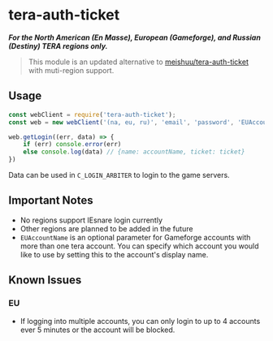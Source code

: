 # tera-auth-ticket

***For the North American (En Masse), European (Gameforge), and Russian (Destiny) TERA regions only.***
> This module is an updated alternative to [meishuu/tera-auth-ticket](https://github.com/meishuu/tera-auth-ticket) with muti-region support.

## Usage

```JavaScript
const webClient = require('tera-auth-ticket');
const web = new webClient('(na, eu, ru)', 'email', 'password', 'EUAccountName(optional)');

web.getLogin((err, data) => {
    if (err) console.error(err)
    else console.log(data) // {name: accountName, ticket: ticket}
})
```

Data can be used in `C_LOGIN_ARBITER` to login to the game servers.

## Important Notes

* No regions support IEsnare login currently
* Other regions are planned to be added in the future
* `EUAccountName` is an optional parameter for Gameforge accounts with more than one tera account. You can specify which account you would like to use by setting this to the account's display name.

## Known Issues

### EU

* If logging into multiple accounts, you can only login to up to 4 accounts ever 5 minutes or the account will be blocked.
